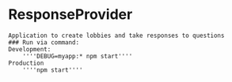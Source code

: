 # ResponseProvider
 	Application to create lobbies and take responses to questions 	
	### Run via command: 
	Development:
		''''DEBUG=myapp:* npm start''''
	Production
		''''npm start''''